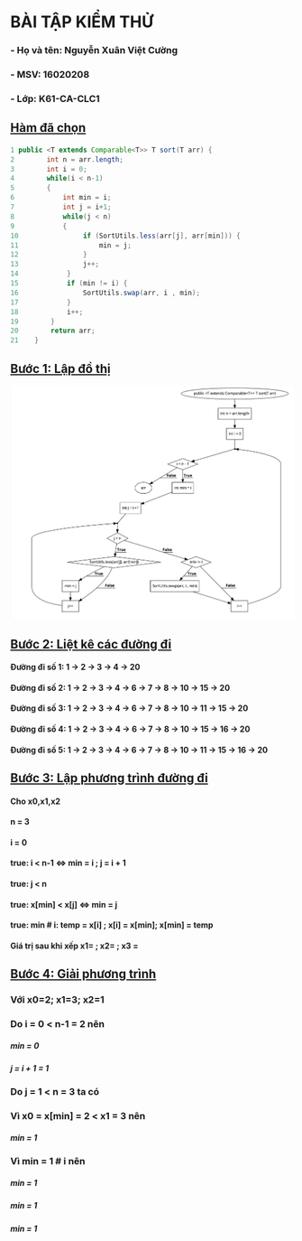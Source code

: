 # **BÀI TẬP KIỂM THỬ**
### **- Họ và tên: Nguyễn Xuân Việt Cường**
### **- MSV: 16020208**
### **- Lớp: K61-CA-CLC1**
## **<u>Hàm đã chọn</u>**
```java
1 public <T extends Comparable<T>> T sort(T arr) {
2        int n = arr.length;
3        int i = 0;
4        while(i < n-1)
5        {
6            int min = i;
7            int j = i+1;
8            while(j < n)
9            {
10                if (SortUtils.less(arr[j], arr[min])) {
11                    min = j;
12                }
13                j++;
14            }
15            if (min != i) {
16                SortUtils.swap(arr, i , min);
17            }
18            i++;
19        }
20        return arr;
21    }
```
## **<u>Bước 1: Lập đồ thị</u>**
![](flowData.png)
## **<u>Bước 2: Liệt kê các đường đi</u>**
#### **Đường đi số 1:** 1 &rarr; 2 &rarr; 3 &rarr; 4 &rarr; 20
#### **Đường đi số 2:** 1 &rarr; 2 &rarr; 3 &rarr; 4 &rarr; 6 &rarr; 7 &rarr; 8 &rarr; 10 &rarr; 15 &rarr; 20
#### **Đường đi số 3:** 1 &rarr; 2 &rarr; 3 &rarr; 4 &rarr; 6 &rarr; 7 &rarr; 8 &rarr; 10 &rarr; 11 &rarr; 15 &rarr; 20
#### **Đường đi số 4:** 1 &rarr; 2 &rarr; 3 &rarr; 4 &rarr; 6 &rarr; 7 &rarr; 8 &rarr; 10 &rarr; 15 &rarr; 16 &rarr; 20
#### **Đường đi số 5:** 1 &rarr; 2 &rarr; 3 &rarr; 4 &rarr; 6 &rarr; 7 &rarr; 8 &rarr; 10 &rarr; 11 &rarr; 15 &rarr; 16 &rarr; 20
## **<u>Bước 3: Lập phương trình đường đi</u>**
#### **Cho x0,x1,x2**
#### **n = 3**
#### **i = 0**
#### **true: i < n-1 <=> min = i ; j = i + 1**
#### **true: j < n**
#### **true: x[min] < x[j] <=> min = j**
#### **true: min # i: temp = x[i] ; x[i] = x[min]; x[min] = temp**
#### **Giá trị sau khi xếp x1= ; x2= ; x3 =**
## **<u>Bước 4: Giải phương trình</u>**
### **Với x0=2; x1=3; x2=1**
### **Do i = 0 < n-1 = 2 nên**
##### **min = 0**
##### **j = i + 1 = 1**
### **Do j = 1 < n = 3 ta có**
### **Vì x0 = x[min] = 2 < x1 = 3 nên**
##### **min = 1**
### **Vì min = 1 # i nên**
##### **min = 1**
##### **min = 1**
##### **min = 1**